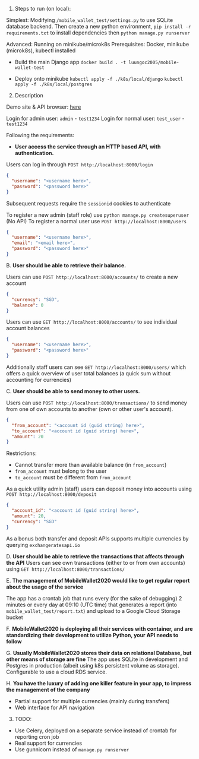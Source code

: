 1. Steps to run (on local):

Simplest: Modifying `/mobile_wallet_test/settings.py` to use SQLite database backend. Then create a new python environment, `pip install -r requirements.txt` to install dependencies then `python manage.py runserver`

Advanced: Running on minikube/microk8s
Prerequisites: Docker, minikube (microk8s), kubectl installed

  - Build the main Django app
  `docker build . -t luungoc2005/mobile-wallet-test`

  - Deploy onto minikube
  `kubectl apply -f ./k8s/local/django`
  `kubectl apply -f ./k8s/local/postgres`

2. Description

Demo site & API browser: [here](http://34.87.53.56)

Login for admin user: `admin` - `test1234`
Login for normal user: `test_user` - `test1234`

Following the requirements:

- __User access the service through an HTTP based API, with authentication.__

Users can log in through `POST http://localhost:8000/login`
```json
{
  "username": "<username here>",
  "password": "<password here>"
}
```
Subsequent requests require the `sessionid` cookies to authenticate

To register a new admin (staff role) use `python manage.py createsuperuser` (No API)
To register a normal user use `POST http://localhost:8000/users`
```json
{
  "username": "<username here>",
  "email": "<email here>",
  "password": "<password here>"
}
```

B. __User should be able to retrieve their balance.__

Users can use `POST http://localhost:8000/accounts/` to create a new account
```json
{
  "currency": "SGD",
  "balance": 0
}
```

Users can use `GET http://localhost:8000/accounts/` to see individual account balances
```json
{
  "username": "<username here>",
  "password": "<password here>"
}
```

Additionally staff users can see `GET http://localhost:8000/users/` which offers a quick overview of user total balances (a quick sum without accounting for currencies)

C. __User should be able to send money to other users.__

Users can use `POST http://localhost:8000/transactions/` to send money from one of own accounts to another (own or other user's account).

```json
{
  "from_account": "<account id (guid string) here>",
  "to_account": "<account id (guid string) here>",
  "amount": 20
}
```

Restrictions:
- Cannot transfer more than available balance (in `from_account`)
- `from_account` must belong to the user
- `to_account` must be different from `from_account`

As a quick utility admin (staff) users can deposit money into accounts using
`POST http://localhost:8000/deposit`

```json
{
  "account_id": "<account id (guid string) here>",
  "amount": 20,
  "currency": "SGD"
}
```

As a bonus both transfer and deposit APIs supports multiple currencies by querying `exchangeratesapi.io`

D. __User should be able to retrieve the transactions that affects through the API__
Users can see own transactions (either to or from own accounts) using `GET http://localhost:8000/transactions/`

E. __The management of MobileWallet2020 would like to get regular report about the usage of the service__

The app has a crontab job that runs every (for the sake of debugging) 2 minutes or every day at 09:10 (UTC time) that generates a report (into `mobile_wallet_test/report.txt`) and upload to a Google Cloud Storage bucket

F. __MobileWallet2020 is deploying all their services with container, and are standardizing their development to utilize Python, your API needs to follow__

G. __Usually MobileWallet2020 stores their data on relational Database, but other means of storage are fine__
The app uses SQLite in development and Postgres in production (albeit using k8s persistent volume as storage). Configurable to use a cloud RDS service.

H. __You have the luxury of adding one killer feature in your app, to impress the management of the company__

- Partial support for multiple currencies (mainly during transfers)
- Web interface for API navigation

3. TODO:
- Use Celery, deployed on a separate service instead of crontab for reporting cron job
- Real support for currencies
- Use gunnicorn instead of `manage.py runserver`